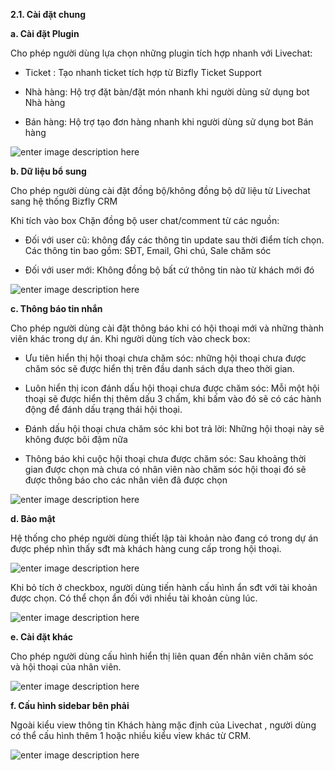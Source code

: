**2.1. Cài đặt chung**

**a. Cài đặt Plugin**

Cho phép người dùng lựa chọn những plugin tích hợp nhanh với Livechat:

- Ticket : Tạo nhanh ticket tích hợp từ Bizfly Ticket Support

- Nhà hàng: Hộ trợ đặt bàn/đặt món nhanh khi người dùng sử dụng bot Nhà hàng

- Bán hàng: Hộ trợ tạo đơn hàng nhanh khi người dùng sử dụng bot Bán hàng

![enter image description here](https://chatbizfly.mediacdn.vn/2022/06/24/chatbot/img_46jpg1656067018.jpg)

**b. Dữ liệu bổ sung**

Cho phép người dùng cài đặt đồng bộ/không đồng bộ dữ liệu từ Livechat sang hệ thống Bizfly CRM

Khi tích vào box Chặn đồng bộ user chat/comment từ các nguồn: 

- Đối với user cũ: không đẩy các thông tin update sau thời điểm tích chọn. Các thông tin bao gồm: SĐT, Email, Ghi chú, Sale chăm sóc

- Đối với user mới: Không đồng bộ bất cứ thông tin nào từ khách mới đó 

![enter image description here](https://chatbizfly.mediacdn.vn/2022/06/24/chatbot/img_47jpg1656067468.jpg)

**c. Thông báo tin nhắn**

Cho phép người dùng cài đặt thông báo khi có hội thoại mới và những thành viên khác trong dự án. Khi người dùng tích vào check box:

- Ưu tiên hiển thị hội thoại chưa chăm sóc: những hội thoại chưa được chăm sóc sẽ được hiển thị trên đầu danh sách dựa theo thời gian.

- Luôn hiển thị icon đánh dấu hội thoại chưa được chăm sóc: Mỗi một hội thoại sẽ được hiển thị thêm dấu 3 chấm, khi bấm vào đó sẽ có các hành động để đánh dấu trạng thái hội thoại. 

- Đánh dấu hội thoại chưa chăm sóc khi bot trả lời: Những hội thoại này sẽ không được bôi đậm nữa

- Thông báo khi cuộc hội thoại chưa được chăm sóc: Sau khoảng thời gian được chọn mà chưa có nhân viên nào chăm sóc hội thoại đó sẽ được thông báo cho các nhân viên đã được chọn

![enter image description here](https://chatbizfly.mediacdn.vn/2022/06/24/chatbot/img_48jpg1656067645.jpg)

**d. Bảo mật**
 
Hệ thống cho phép người dùng thiết lập tài khoản nào đang có trong dự án  được phép nhìn thấy sđt mà khách hàng cung cấp trong hội thoại.

![enter image description here](https://chatbizfly.mediacdn.vn/2022/10/17/chatbot/img_79jpg1665991404.jpg)

Khi bỏ tích ở checkbox, người dùng tiến hành cấu hình ẩn sđt với tài khoản được chọn. Có thể chọn ẩn đối với nhiều tài khoản cùng lúc.

![enter image description here](https://chatbizfly.mediacdn.vn/2022/10/17/chatbot/img_80jpg1665991485.jpg)

**e. Cài đặt khác**

Cho phép người dùng cấu hình hiển thị liên quan đến nhân viên chăm sóc và hội thoại của nhân viên.

![enter image description here](https://chatbizfly.mediacdn.vn/2022/06/30/chatbot/img_49jpg1656576863.jpg)

**f. Cấu hình sidebar bên phải**

Ngoài kiểu view thông tin Khách hàng mặc định của Livechat , người dùng có thể cấu hình thêm 1 hoặc nhiều kiểu vỉew khác từ CRM.

![enter image description here](https://chatbizfly.mediacdn.vn/2022/06/30/chatbot/img_50jpg1656579183.jpg)

